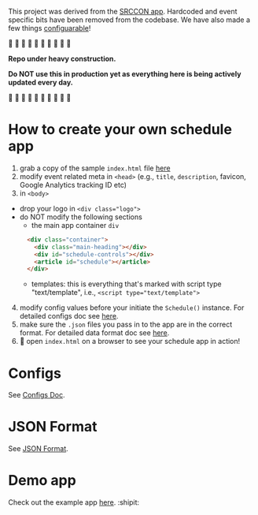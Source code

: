 This project was derived from the [SRCCON app](https://github.com/OpenNews/srccon-schedule). Hardcoded and event specific bits have been removed from the codebase. We have also made a few things [configuarable](https://github.com/mozilla/schedule-app-core#configs)!

:large_orange_diamond: :large_orange_diamond: :large_orange_diamond: :large_orange_diamond: :large_orange_diamond: :large_orange_diamond: :large_orange_diamond: :large_orange_diamond: :large_orange_diamond: :large_orange_diamond: 

**Repo under heavy construction.**

**Do NOT use this in production yet as everything here is being actively updated every day.**

:large_orange_diamond: :large_orange_diamond: :large_orange_diamond: :large_orange_diamond: :large_orange_diamond: :large_orange_diamond: :large_orange_diamond: :large_orange_diamond: :large_orange_diamond: :large_orange_diamond: 

# How to create your own schedule app #

1. grab a copy of the sample `index.html` file [here](https://github.com/mozilla/schedule-app-core/blob/gh-pages/demo/index.html)
2. modify event related meta in `<head>` (e.g., `title`, `description`, favicon, Google Analytics tracking ID etc)
3. in `<body>`
  - drop your logo in `<div class="logo">`
  - do NOT modify the following sections
    - the main app container `div`
    ```html
      <div class="container">
        <div class="main-heading"></div>
        <div id="schedule-controls"></div>
        <article id="schedule"></article>
      </div>
    ```
    - templates: this is everything that's marked with script type "text/template", i.e., `<script type="text/template">`
4. modify config values before your initiate the `Schedule()` instance. For detailed configs doc see [here](https://github.com/mozilla/schedule-app-core#configs). 
5. make sure the `.json` files you pass in to the app are in the correct format. For detailed data format doc see [here](https://github.com/mozilla/schedule-app-core#json-format).
6. :tada: open `index.html` on a browser to see your schedule app in action! 


# Configs #

See [Configs Doc](https://github.com/mozilla/schedule-app-core/blob/gh-pages/docs/CONFIGS.md).


# JSON Format #

See [JSON Format](https://github.com/mozilla/schedule-app-core/blob/gh-pages/docs/JSON_FORMAT.md).


# Demo app #

Check out the example app [here](http://mozilla.github.io/schedule-app-core/demo/). :shipit: 
